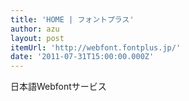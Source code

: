 ```yaml
---
title: 'HOME | フォントプラス'
author: azu
layout: post
itemUrl: 'http://webfont.fontplus.jp/'
date: '2011-07-31T15:00:00.000Z'
---
```

日本語Webfontサービス
